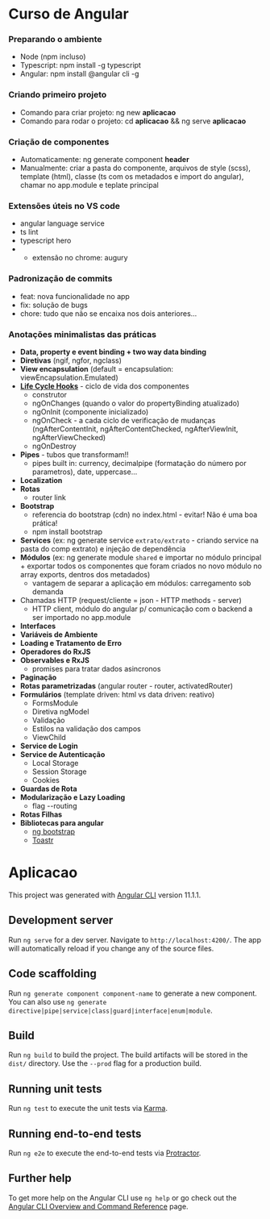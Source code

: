 # Curso de Angular

### Preparando o ambiente

* Node (npm incluso)
* Typescript: npm install -g typescript
* Angular: npm install @angular cli -g

### Criando primeiro projeto
* Comando para criar projeto: ng new **aplicacao** 
* Comando para rodar o projeto: cd **aplicacao** && ng serve **aplicacao**

### Criação de componentes
* Automaticamente: ng generate component **header**
* Manualmente: criar a pasta do componente, arquivos de style (scss), template (html), classe (ts com os metadados e import do angular), chamar no app.module e teplate principal

### Extensões úteis no VS code
* angular language service
* ts lint
* typescript hero
* + extensão no chrome: augury

### Padronização de commits
* feat: nova funcionalidade no app
* fix: solução de bugs
* chore: tudo que não se encaixa nos dois anteriores...

### Anotações minimalistas das práticas
* **Data, property e event binding + two way data binding**
* **Diretivas** (ngif, ngfor, ngclass)
* **View encapsulation** (default = encapsulation: viewEncapsulation.Emulated)
* **[Life Cycle Hooks](https://angular.io/guide/lifecycle-hooks)** - ciclo de vida dos componentes
    * construtor
    * ngOnChanges (quando o valor do propertyBinding atualizado)
    * ngOnInit (componente inicializado)
    * ngOnCheck - a cada ciclo de verificação de mudanças (ngAfterContentInit, ngAfterContentChecked, ngAfterViewInit, ngAfterViewChecked)
    * ngOnDestroy
* **Pipes** - tubos que transformam!!
    * pipes built in: currency, decimalpipe (formatação do número por parametros), date, uppercase...
* **Localization**
* **Rotas**
    * router link
* **Bootstrap**
    * referencia do bootstrap (cdn) no index.html - evitar! Não é uma boa prática!
    * npm install bootstrap
* **Services** (ex: ng generate service `extrato/extrato` - criando service na pasta do comp extrato) e injeção de dependência
* **Módulos** (ex: ng generate module `shared` e importar no módulo principal + exportar todos os componentes que foram criados no novo módulo no array exports, dentros dos metadados)
    * vantagem de separar a aplicação em módulos: carregamento sob demanda
* Chamadas HTTP (request/cliente = json - HTTP methods - server)
    * HTTP client, módulo do angular p/ comunicação com o backend a ser importado no app.module
* **Interfaces**
* **Variáveis de Ambiente**
* **Loading e Tratamento de Erro**
* **Operadores do RxJS**
* **Observables e RxJS**
    * promises para tratar dados asincronos
* **Paginação**
* **Rotas parametrizadas** (angular router - router, activatedRouter)
* **Formulários** (template driven: html vs data driven: reativo)
    * FormsModule
    * Diretiva ngModel
    * Validação
    * Estilos na validação dos campos
    * ViewChild
* **Service de Login**
* **Service de Autenticação**
    * Local Storage
    * Session Storage
    * Cookies
* **Guardas de Rota**
* **Modularização e Lazy Loading**
    * flag --routing
* **Rotas Filhas**
* **Bibliotecas para angular**
    * [ng bootstrap](https://ng-bootstrap.github.io/)
    * [Toastr](https://www.npmjs.com/package/ngx-toastr)

# Aplicacao

This project was generated with [Angular CLI](https://github.com/angular/angular-cli) version 11.1.1.

## Development server

Run `ng serve` for a dev server. Navigate to `http://localhost:4200/`. The app will automatically reload if you change any of the source files.

## Code scaffolding

Run `ng generate component component-name` to generate a new component. You can also use `ng generate directive|pipe|service|class|guard|interface|enum|module`.

## Build

Run `ng build` to build the project. The build artifacts will be stored in the `dist/` directory. Use the `--prod` flag for a production build.

## Running unit tests

Run `ng test` to execute the unit tests via [Karma](https://karma-runner.github.io).

## Running end-to-end tests

Run `ng e2e` to execute the end-to-end tests via [Protractor](http://www.protractortest.org/).

## Further help

To get more help on the Angular CLI use `ng help` or go check out the [Angular CLI Overview and Command Reference](https://angular.io/cli) page.
